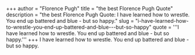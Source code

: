 +++
author = "Florence Pugh"
title = "the best Florence Pugh Quote"
description = "the best Florence Pugh Quote: I have learned how to wrestle. You end up battered and blue - but so happy."
slug = "i-have-learned-how-to-wrestle-you-end-up-battered-and-blue---but-so-happy"
quote = '''I have learned how to wrestle. You end up battered and blue - but so happy.'''
+++
I have learned how to wrestle. You end up battered and blue - but so happy.
